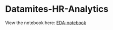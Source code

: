# Datamites-HR-Analytics

View the notebook here: [EDA-notebook](https://nbviewer.org/github/Abhiswain97/Datamites-HR-Analytics/blob/main/EDA.ipynb)
